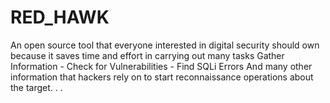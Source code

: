 # RED_HAWK
An open source tool that everyone interested in digital security should own because it saves time and effort in carrying out many tasks Gather Information - Check for Vulnerabilities - Find SQLi Errors And many other information that hackers rely on to start reconnaissance operations about the target. . .

